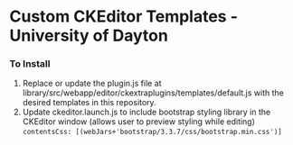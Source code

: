 # Custom CKEditor Templates - University of Dayton

### To Install
1. Replace or update the plugin.js file at library/src/webapp/editor/ckextraplugins/templates/default.js with the desired templates in this repository.
2. Update ckeditor.launch.js to include bootstrap styling library in the CKEditor window (allows user to preview styling while editing)
```contentsCss: [(webJars+'bootstrap/3.3.7/css/bootstrap.min.css')]```
